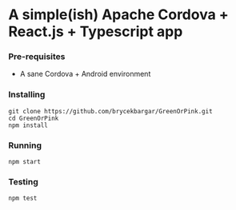 # A simple(ish) Apache Cordova + React.js + Typescript app #

### Pre-requisites ###
- A sane Cordova + Android environment

### Installing ###
```
git clone https://github.com/brycekbargar/GreenOrPink.git
cd GreenOrPink
npm install
```

### Running ###
`npm start`

### Testing ###
`npm test`
